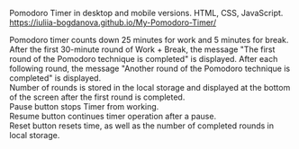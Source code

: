 Pomodoro Timer in desktop and mobile versions. HTML, CSS, JavaScript.  
https://iuliia-bogdanova.github.io/My-Pomodoro-Timer/

Pomodoro timer counts down 25 minutes for work and 5 minutes for break.  
After the first 30-minute round of Work + Break, the message "The first round of the Pomodoro technique is completed" is displayed. After each following round, the message "Another round of the Pomodoro technique is completed" is displayed.  
Number of rounds is stored in the local storage and displayed at the bottom of the screen after the first round is completed.  
Pause button stops Timer from working.  
Resume button continues timer operation after a pause.  
Reset button resets time, as well as the number of completed rounds in local storage.
